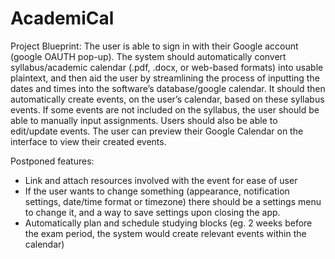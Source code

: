 # AcademiCal

Project Blueprint:
The user is able to sign in with their Google account (google OAUTH pop-up). The system should automatically convert syllabus/academic calendar (.pdf, .docx, or web-based formats) into usable plaintext, and then aid the user by streamlining the process of inputting the dates and times into the software’s database/google calendar.
It should then automatically create events, on the user’s calendar, based on these syllabus events. If some events are not included on the syllabus, the user should be able to manually input assignments. Users should also be able to edit/update events. The user can preview their Google Calendar on the interface to view their created events.

Postponed features:
  - Link and attach resources involved with the event for ease of user  
  - If the user wants to change something (appearance, notification settings, date/time format or timezone) there should be a settings menu to change it, and a way to save settings upon closing the app.
  - Automatically plan and schedule studying blocks (eg. 2 weeks before the exam period, the system would create relevant events within the calendar)
